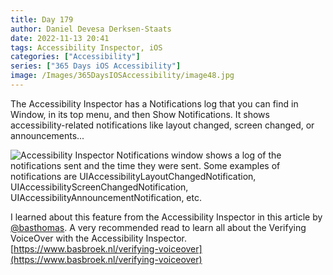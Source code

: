 ```yaml
---
title: Day 179
author: Daniel Devesa Derksen-Staats
date: 2022-11-13 20:41
tags: Accessibility Inspector, iOS
categories: ["Accessibility"]
series: ["365 Days iOS Accessibility"]
image: /Images/365DaysIOSAccessibility/image48.jpg
---
```


The Accessibility Inspector has a Notifications log that you can find in Window, in its top menu, and then Show Notifications. It shows accessibility-related notifications like layout changed, screen changed, or announcements...

![Accessibility Inspector Notifications window shows a log of the notifications sent and the time they were sent. Some examples of notifications are UIAccessibilityLayoutChangedNotification, UIAccessibilityScreenChangedNotification, UIAccessibilityAnnouncementNotification, etc.](/Images/365DaysIOSAccessibility/image48.jpg)

I learned about this feature from the Accessibility Inspector in this article by [@basthomas](https://twitter.com/basthomas). A very recommended read to learn all about the Verifying VoiceOver with the Accessibility Inspector.
[https://www.basbroek.nl/verifying-voiceover](https://www.basbroek.nl/verifying-voiceover)

